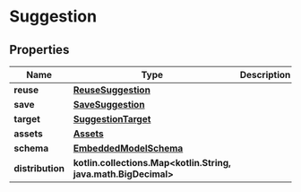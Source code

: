 
# Suggestion

## Properties
Name | Type | Description | Notes
------------ | ------------- | ------------- | -------------
**reuse** | [**ReuseSuggestion**](ReuseSuggestion) |  | 
**save** | [**SaveSuggestion**](SaveSuggestion) |  | 
**target** | [**SuggestionTarget**](SuggestionTarget) |  | 
**assets** | [**Assets**](Assets) |  | 
**schema** | [**EmbeddedModelSchema**](EmbeddedModelSchema) |  |  [optional]
**distribution** | **kotlin.collections.Map&lt;kotlin.String, java.math.BigDecimal&gt;** |  |  [optional]



